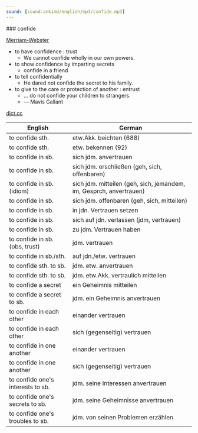 ```yaml
---
sound: [sound:ankimd/english/mp3/confide.mp3]
---
```


\### confide

[Merriam-Webster](https://www.merriam-webster.com/dictionary/confide)

- to have confidence : trust
    - We cannot confide wholly in our own powers.
- to show confidence by imparting secrets
    - confide in a friend
- to tell confidentially
    - He dared not confide the secret to his family.
- to give to the care or protection of another : entrust
    - … do not confide your children to strangers.
    - — Mavis Gallant

[dict.cc](https://www.dict.cc/confide)

| English        | German       |
| -------------- | ------------ |
| to confide sth. | etw.Akk. beichten (688) |
| to confide sth. | etw. bekennen (92) |
| to confide in sb. | sich jdm. anvertrauen |
| to confide in sb. | sich jdm. erschließen (geh, sich, offenbaren) |
| to confide in sb. (idiom) | sich jdm. mitteilen (geh, sich, jemandem, im, Gesprch, anvertrauen) |
| to confide in sb. | sich jdm. offenbaren (geh, sich, mitteilen) |
| to confide in sb. | in jdn. Vertrauen setzen |
| to confide in sb. | sich auf jdn. verlassen (jdm, vertrauen) |
| to confide in sb. | zu jdm. Vertrauen haben |
| to confide in sb. (obs, trust) | jdm. vertrauen |
| to confide in sb./sth. | auf jdn./etw. vertrauen |
| to confide sth. to sb. | jdm. etw. anvertrauen |
| to confide sth. to sb. | jdm. etw.Akk. vertraulich mitteilen |
| to confide a secret | ein Geheimnis mitteilen |
| to confide a secret to sb. | jdm. ein Geheimnis anvertrauen |
| to confide in each other | einander vertrauen |
| to confide in each other | sich (gegenseitig) vertrauen |
| to confide in one another | einander vertrauen |
| to confide in one another | sich (gegenseitig) vertrauen |
| to confide one's interests to sb. | jdm. seine Interessen anvertrauen |
| to confide one's secrets to sb. | jdm. seine Geheimnisse anvertrauen |
| to confide one's troubles to sb. | jdm. von seinen Problemen erzählen |
